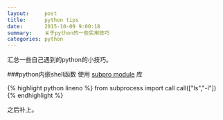 ```yaml
---
layout:     post
title:      python tips
date:       2015-10-09 9:00:18
summary:    关于python的一些实用技巧
categories: python
---
```


汇总一些自己遇到的python的小技巧。

###python内嵌shell函数
使用  [subpro module](https://docs.python.org/2/library/subprocess.html) 库

{% highlight python lineno %}
	from subprocess import call
	call(["ls","-l"])
{% endhighlight %}


   


之后补上。
  

